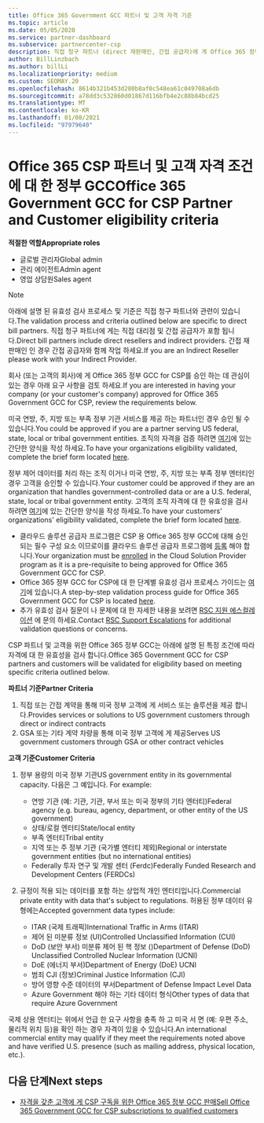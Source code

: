 ```yaml
---
title: Office 365 Government GCC 파트너 및 고객 자격 기준
ms.topic: article
ms.date: 05/05/2020
ms.service: partner-dashboard
ms.subservice: partnercenter-csp
description: 직접 청구 파트너 (direct 재판매인, 간접 공급자)에 게 Office 365 정부 GCC for CSP에 대 한 파트너 및 고객의 유효성을 검사 하는 단계를 알아봅니다.
author: BillLinzbach
ms.author: billLi
ms.localizationpriority: medium
ms.custom: SEOMAY.20
ms.openlocfilehash: 8614b321b453d280b8af0c548ea61c049708a6db
ms.sourcegitcommit: a78dd3c532860d01867d116bfb4e2c88b84bcd25
ms.translationtype: MT
ms.contentlocale: ko-KR
ms.lasthandoff: 01/08/2021
ms.locfileid: "97979640"
---
```

# <a name="office-365-government-gcc-for-csp-partner-and-customer-eligibility-criteria"></a><span data-ttu-id="a080e-103">Office 365 CSP 파트너 및 고객 자격 조건에 대 한 정부 GCC</span><span class="sxs-lookup"><span data-stu-id="a080e-103">Office 365 Government GCC for CSP Partner and Customer eligibility criteria</span></span> 

<span data-ttu-id="a080e-104">**적절한 역할**</span><span class="sxs-lookup"><span data-stu-id="a080e-104">**Appropriate roles**</span></span>

- <span data-ttu-id="a080e-105">글로벌 관리자</span><span class="sxs-lookup"><span data-stu-id="a080e-105">Global admin</span></span>
- <span data-ttu-id="a080e-106">관리 에이전트</span><span class="sxs-lookup"><span data-stu-id="a080e-106">Admin agent</span></span>
- <span data-ttu-id="a080e-107">영업 상담원</span><span class="sxs-lookup"><span data-stu-id="a080e-107">Sales agent</span></span>

>[!NOTE]
><span data-ttu-id="a080e-108">아래에 설명 된 유효성 검사 프로세스 및 기준은 직접 청구 파트너와 관련이 있습니다.</span><span class="sxs-lookup"><span data-stu-id="a080e-108">The validation process and criteria outlined below are specific to direct bill partners.</span></span> <span data-ttu-id="a080e-109">직접 청구 파트너에 게는 직접 대리점 및 간접 공급자가 포함 됩니다.</span><span class="sxs-lookup"><span data-stu-id="a080e-109">Direct bill partners include direct resellers and indirect providers.</span></span>  <span data-ttu-id="a080e-110">간접 재판매인 인 경우 간접 공급자와 함께 작업 하세요.</span><span class="sxs-lookup"><span data-stu-id="a080e-110">If you are an Indirect Reseller please work with your Indirect Provider.</span></span>

<span data-ttu-id="a080e-111">회사 (또는 고객의 회사)에 게 Office 365 정부 GCC for CSP를 승인 하는 데 관심이 있는 경우 아래 요구 사항을 검토 하세요.</span><span class="sxs-lookup"><span data-stu-id="a080e-111">If you are interested in having your company (or your customer's company) approved for Office 365 Government GCC for CSP, review the requirements below.</span></span>

<span data-ttu-id="a080e-112">미국 연방, 주, 지방 또는 부족 정부 기관 서비스를 제공 하는 파트너인 경우 승인 될 수 있습니다.</span><span class="sxs-lookup"><span data-stu-id="a080e-112">You could be approved if you are a partner serving US federal, state, local or tribal government entities.</span></span> <span data-ttu-id="a080e-113">조직의 자격을 검증 하려면 [여기](https://products.office.com/government/eligibility-validation?ReqType=CSPPartner)에 있는 간단한 양식을 작성 하세요.</span><span class="sxs-lookup"><span data-stu-id="a080e-113">To have your organizations eligibility validated, complete the brief form located [here](https://products.office.com/government/eligibility-validation?ReqType=CSPPartner).</span></span>

<span data-ttu-id="a080e-114">정부 제어 데이터를 처리 하는 조직 이거나 미국 연방, 주, 지방 또는 부족 정부 엔터티인 경우 고객을 승인할 수 있습니다.</span><span class="sxs-lookup"><span data-stu-id="a080e-114">Your customer could be approved if they are an organization that handles government-controlled data or are a U.S. federal, state, local or tribal government entity.</span></span> <span data-ttu-id="a080e-115">고객의 조직 자격에 대 한 유효성을 검사 하려면 [여기](https://products.office.com/government/eligibility-validation?ReqType=CSPCustomer)에 있는 간단한 양식을 작성 하세요.</span><span class="sxs-lookup"><span data-stu-id="a080e-115">To have your customers' organizations' eligibility validated, complete the brief form located [here](https://products.office.com/government/eligibility-validation?ReqType=CSPCustomer).</span></span> 

-   <span data-ttu-id="a080e-116">클라우드 솔루션 공급자 프로그램은 CSP 용 Office 365 정부 GCC에 대해 승인 되는 필수 구성 요소 이므로이를 클라우드 솔루션 공급자 프로그램에 [등록](https://partnercenter.microsoft.com/partner/cloud-solution-provider) 해야 합니다.</span><span class="sxs-lookup"><span data-stu-id="a080e-116">Your organization must be [enrolled](https://partnercenter.microsoft.com/partner/cloud-solution-provider) in the Cloud Solution Provider program as it is a pre-requisite to being approved for Office 365 Government GCC for CSP.</span></span>
-   <span data-ttu-id="a080e-117">Office 365 정부 GCC for CSP에 대 한 단계별 유효성 검사 프로세스 가이드는 [여기](https://go.microsoft.com/fwlink/?linkid=2007323)에 있습니다.</span><span class="sxs-lookup"><span data-stu-id="a080e-117">A step-by-step validation process guide for Office 365 Government GCC for CSP is located [here](https://go.microsoft.com/fwlink/?linkid=2007323).</span></span>
-   <span data-ttu-id="a080e-118">추가 유효성 검사 질문이 나 문제에 대 한 자세한 내용을 보려면 [RSC 지원 에스컬레이션](mailto:usgcce@microsoft.com) 에 문의 하세요.</span><span class="sxs-lookup"><span data-stu-id="a080e-118">Contact [RSC Support Escalations](mailto:usgcce@microsoft.com) for additional validation questions or concerns.</span></span>

<span data-ttu-id="a080e-119">CSP 파트너 및 고객을 위한 Office 365 정부 GCC는 아래에 설명 된 특정 조건에 따라 자격에 대 한 유효성을 검사 합니다.</span><span class="sxs-lookup"><span data-stu-id="a080e-119">Office 365 Government GCC for CSP partners and customers will be validated for eligibility based on meeting specific criteria outlined below.</span></span>

<span data-ttu-id="a080e-120">**파트너 기준**</span><span class="sxs-lookup"><span data-stu-id="a080e-120">**Partner Criteria**</span></span>
1.  <span data-ttu-id="a080e-121">직접 또는 간접 계약을 통해 미국 정부 고객에 게 서비스 또는 솔루션을 제공 합니다.</span><span class="sxs-lookup"><span data-stu-id="a080e-121">Provides services or solutions to US government customers through direct or indirect contracts</span></span>
2.  <span data-ttu-id="a080e-122">GSA 또는 기타 계약 차량을 통해 미국 정부 고객에 게 제공</span><span class="sxs-lookup"><span data-stu-id="a080e-122">Serves US government customers through GSA or other contract vehicles</span></span>

<span data-ttu-id="a080e-123">**고객 기준**</span><span class="sxs-lookup"><span data-stu-id="a080e-123">**Customer Criteria**</span></span>
1.  <span data-ttu-id="a080e-124">정부 용량의 미국 정부 기관</span><span class="sxs-lookup"><span data-stu-id="a080e-124">US government entity in its governmental capacity.</span></span> <span data-ttu-id="a080e-125">다음은 그 예입니다. </span><span class="sxs-lookup"><span data-stu-id="a080e-125">For example:</span></span>
 
    -  <span data-ttu-id="a080e-126">연방 기관 (예: 기관, 기관, 부서 또는 미국 정부의 기타 엔터티)</span><span class="sxs-lookup"><span data-stu-id="a080e-126">Federal agency (e.g. bureau, agency, department, or other entity of the US government)</span></span>
    -   <span data-ttu-id="a080e-127">상태/로컬 엔터티</span><span class="sxs-lookup"><span data-stu-id="a080e-127">State/local entity</span></span> 
    -   <span data-ttu-id="a080e-128">부족 엔터티</span><span class="sxs-lookup"><span data-stu-id="a080e-128">Tribal entity</span></span>
    -   <span data-ttu-id="a080e-129">지역 또는 주 정부 기관 (국가별 엔터티 제외)</span><span class="sxs-lookup"><span data-stu-id="a080e-129">Regional or interstate government entities (but no international entities)</span></span>
    -   <span data-ttu-id="a080e-130">Federally 투자 연구 및 개발 센터 (Ferdc)</span><span class="sxs-lookup"><span data-stu-id="a080e-130">Federally Funded Research and Development Centers (FERDCs)</span></span>

2.  <span data-ttu-id="a080e-131">규정이 적용 되는 데이터를 포함 하는 상업적 개인 엔터티입니다.</span><span class="sxs-lookup"><span data-stu-id="a080e-131">Commercial private entity with data that's subject to regulations.</span></span> <span data-ttu-id="a080e-132">허용된 정부 데이터 유형에는</span><span class="sxs-lookup"><span data-stu-id="a080e-132">Accepted government data types include:</span></span> 
    -   <span data-ttu-id="a080e-133">ITAR (국제 트래픽)</span><span class="sxs-lookup"><span data-stu-id="a080e-133">International Traffic in Arms (ITAR)</span></span>
    -   <span data-ttu-id="a080e-134">제어 된 미분류 정보 (UI)</span><span class="sxs-lookup"><span data-stu-id="a080e-134">Controlled Unclassified Information (CUI)</span></span>
    -   <span data-ttu-id="a080e-135">DoD (보안 부서) 미분류 제어 된 핵 정보 ()</span><span class="sxs-lookup"><span data-stu-id="a080e-135">Department of Defense (DoD) Unclassified Controlled Nuclear Information (UCNI)</span></span>
    -   <span data-ttu-id="a080e-136">DoE (에너지 부서)</span><span class="sxs-lookup"><span data-stu-id="a080e-136">Department of Energy (DoE) UCNI</span></span>
    -   <span data-ttu-id="a080e-137">범죄 CJI (정보)</span><span class="sxs-lookup"><span data-stu-id="a080e-137">Criminal Justice Information (CJI)</span></span>
    -   <span data-ttu-id="a080e-138">방어 영향 수준 데이터의 부서</span><span class="sxs-lookup"><span data-stu-id="a080e-138">Department of Defense Impact Level Data</span></span>
    -   <span data-ttu-id="a080e-139">Azure Government 해야 하는 기타 데이터 형식</span><span class="sxs-lookup"><span data-stu-id="a080e-139">Other types of data that require Azure Government</span></span>

<span data-ttu-id="a080e-140">국제 상용 엔터티는 위에서 언급 한 요구 사항을 충족 하 고 미국 서 면 (예: 우편 주소, 물리적 위치 등)을 확인 하는 경우 자격이 있을 수 있습니다.</span><span class="sxs-lookup"><span data-stu-id="a080e-140">An international commercial entity may qualify if they meet the requirements noted above and have verified U.S. presence (such as mailing address, physical location, etc.).</span></span>

## <a name="next-steps"></a><span data-ttu-id="a080e-141">다음 단계</span><span class="sxs-lookup"><span data-stu-id="a080e-141">Next steps</span></span>

- [<span data-ttu-id="a080e-142">자격을 갖춘 고객에 게 CSP 구독을 위한 Office 365 정부 GCC 판매</span><span class="sxs-lookup"><span data-stu-id="a080e-142">Sell Office 365 Government GCC for CSP subscriptions to qualified customers</span></span>](csp-gcc-overview.md)